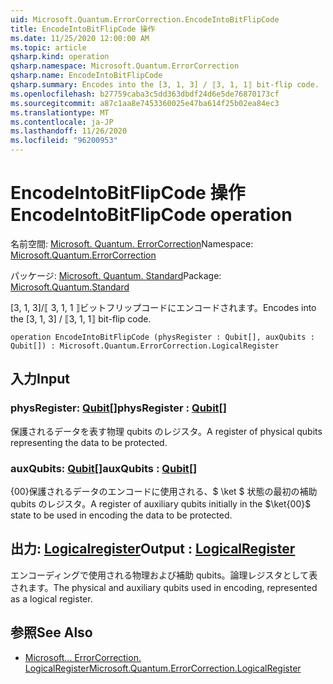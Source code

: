 ```yaml
---
uid: Microsoft.Quantum.ErrorCorrection.EncodeIntoBitFlipCode
title: EncodeIntoBitFlipCode 操作
ms.date: 11/25/2020 12:00:00 AM
ms.topic: article
qsharp.kind: operation
qsharp.namespace: Microsoft.Quantum.ErrorCorrection
qsharp.name: EncodeIntoBitFlipCode
qsharp.summary: Encodes into the [3, 1, 3] / ⟦3, 1, 1⟧ bit-flip code.
ms.openlocfilehash: b27759caba3c5dd363dbdf24d6e5de76870173cf
ms.sourcegitcommit: a87c1aa8e7453360025e47ba614f25b02ea84ec3
ms.translationtype: MT
ms.contentlocale: ja-JP
ms.lasthandoff: 11/26/2020
ms.locfileid: "96200953"
---
```

# <a name="encodeintobitflipcode-operation"></a><span data-ttu-id="e9f03-102">EncodeIntoBitFlipCode 操作</span><span class="sxs-lookup"><span data-stu-id="e9f03-102">EncodeIntoBitFlipCode operation</span></span>

<span data-ttu-id="e9f03-103">名前空間: [Microsoft. Quantum. ErrorCorrection](xref:Microsoft.Quantum.ErrorCorrection)</span><span class="sxs-lookup"><span data-stu-id="e9f03-103">Namespace: [Microsoft.Quantum.ErrorCorrection](xref:Microsoft.Quantum.ErrorCorrection)</span></span>

<span data-ttu-id="e9f03-104">パッケージ: [Microsoft. Quantum. Standard](https://nuget.org/packages/Microsoft.Quantum.Standard)</span><span class="sxs-lookup"><span data-stu-id="e9f03-104">Package: [Microsoft.Quantum.Standard](https://nuget.org/packages/Microsoft.Quantum.Standard)</span></span>


<span data-ttu-id="e9f03-105">[3, 1, 3]/⟦ 3, 1, 1 ⟧ビットフリップコードにエンコードされます。</span><span class="sxs-lookup"><span data-stu-id="e9f03-105">Encodes into the [3, 1, 3] / ⟦3, 1, 1⟧ bit-flip code.</span></span>

```qsharp
operation EncodeIntoBitFlipCode (physRegister : Qubit[], auxQubits : Qubit[]) : Microsoft.Quantum.ErrorCorrection.LogicalRegister
```


## <a name="input"></a><span data-ttu-id="e9f03-106">入力</span><span class="sxs-lookup"><span data-stu-id="e9f03-106">Input</span></span>

### <a name="physregister--qubit"></a><span data-ttu-id="e9f03-107">physRegister: [Qubit](xref:microsoft.quantum.lang-ref.qubit)[]</span><span class="sxs-lookup"><span data-stu-id="e9f03-107">physRegister : [Qubit](xref:microsoft.quantum.lang-ref.qubit)[]</span></span>

<span data-ttu-id="e9f03-108">保護されるデータを表す物理 qubits のレジスタ。</span><span class="sxs-lookup"><span data-stu-id="e9f03-108">A register of physical qubits representing the data to be protected.</span></span>


### <a name="auxqubits--qubit"></a><span data-ttu-id="e9f03-109">auxQubits: [Qubit](xref:microsoft.quantum.lang-ref.qubit)[]</span><span class="sxs-lookup"><span data-stu-id="e9f03-109">auxQubits : [Qubit](xref:microsoft.quantum.lang-ref.qubit)[]</span></span>

<span data-ttu-id="e9f03-110">{00}保護されるデータのエンコードに使用される、$ \ket $ 状態の最初の補助 qubits のレジスタ。</span><span class="sxs-lookup"><span data-stu-id="e9f03-110">A register of auxiliary qubits initially in the $\ket{00}$ state to be used in encoding the data to be protected.</span></span>



## <a name="output--logicalregister"></a><span data-ttu-id="e9f03-111">出力: [Logicalregister](xref:Microsoft.Quantum.ErrorCorrection.LogicalRegister)</span><span class="sxs-lookup"><span data-stu-id="e9f03-111">Output : [LogicalRegister](xref:Microsoft.Quantum.ErrorCorrection.LogicalRegister)</span></span>

<span data-ttu-id="e9f03-112">エンコーディングで使用される物理および補助 qubits。論理レジスタとして表されます。</span><span class="sxs-lookup"><span data-stu-id="e9f03-112">The physical and auxiliary qubits used in encoding, represented as a logical register.</span></span>

## <a name="see-also"></a><span data-ttu-id="e9f03-113">参照</span><span class="sxs-lookup"><span data-stu-id="e9f03-113">See Also</span></span>

- [<span data-ttu-id="e9f03-114">Microsoft... ErrorCorrection. LogicalRegister</span><span class="sxs-lookup"><span data-stu-id="e9f03-114">Microsoft.Quantum.ErrorCorrection.LogicalRegister</span></span>](xref:Microsoft.Quantum.ErrorCorrection.LogicalRegister)